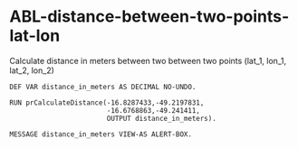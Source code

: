 # ABL-distance-between-two-points-lat-lon
Calculate distance in meters between two between two points (lat_1, lon_1, lat_2, lon_2)

```
DEF VAR distance_in_meters AS DECIMAL NO-UNDO.

RUN prCalculateDistance(-16.8287433,-49.2197831,
                        -16.6768863,-49.241411, 
                        OUTPUT distance_in_meters).
                        
MESSAGE distance_in_meters VIEW-AS ALERT-BOX.
```
